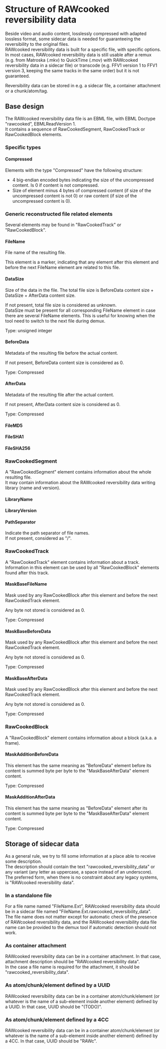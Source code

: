 # Structure of RAWcooked reversibility data 

Beside video and audio content, losslessly compressed with adapted lossless format, some sidecar data is needed for guaranteeing the reversibility to the original files.  
RAWcooked reversibility data is built for a specific file, with specific options. In most cases, RAWcooked reversibility data is still usable after a remux (e.g. from Matroska (.mkv) to QuickTime (.mov) with RAWcooked reversibility data in a sidecar file) or transcode (e.g. FFV1 version 1 to FFV1 version 3, keeping the same tracks in the same order) but it is not guaranteed.

Reversibility data can be stored in e.g. a sidecar file, a container attachment or a chunk/atom/tag.  

## Base design

The RAWcooked reversibility data file is an EBML file, with EBML Doctype "rawcooked", EBMLReadVersion 1.  
It contains a sequence of RawCookedSegment, RawCookedTrack or RawCookedBlock elements.  

### Specific types

#### Compressed

Elements with the type "Compressed" have the following structure:  
- 4 big-endian encoded bytes indicating the size of the uncompressed content. Is 0 if content is not compressed.  
- Size of element minus 4 bytes of compressed content (if size of the uncompressed content is not 0) or raw content (if size of the uncompressed content is 0).  

### Generic reconstructed file related elements

Several elements may be found in "RawCookedTrack" or "RawCookedBlock".  

#### FileName

File name of the resulting file.  

This element is a marker, indicating that any element after this element and before the next FileName element are related to this file.  

#### DataSize

Size of the data in the file. The total file size is BeforeData content size + DataSize + AfterData content size.  

If not present, total file size is considered as unknown.  
DataSize must be present for all corresponding FileName element in case there are several FileName elements. This is useful for knowing when the tool need to switch to the next file during demux.

Type: unsigned integer

#### BeforeData

Metadata of the resulting file before the actual content.  

If not present, BeforeData content size is considered as 0.  

Type: Compressed

#### AfterData

Metadata of the resulting file after the actual content.

If not present, AfterData content size is considered as 0.  

Type: Compressed

#### FileMD5

#### FileSHA1

#### FileSHA256

### RawCookedSegment

A "RawCookedSegment" element contains information about the whole resulting file.  
It may contain information about the RAWcooked reversibility data writing library (name and version).  

#### LibraryName

#### LibraryVersion

#### PathSeparator

Indicate the path separator of file names.  
If not present, considered as "/".  

### RawCookedTrack

A "RawCookedTrack" element contains information about a track.  
Information in this element can be used by all "RawCookedBlock" elements found after this track.  

#### MaskBaseFileName

Mask used by any RawCookedBlock after this element and before the next RawCookedTrack element.  

Any byte not stored is considered as 0.  

Type: Compressed

#### MaskBaseBeforeData

Mask used by any RawCookedBlock after this element and before the next RawCookedTrack element.  

Any byte not stored is considered as 0.  

Type: Compressed

#### MaskBaseAfterData

Mask used by any RawCookedBlock after this element and before the next RawCookedTrack element.  

Any byte not stored is considered as 0.  

Type: Compressed

### RawCookedBlock

A "RawCookedBlock" element contains information about a block (a.k.a. a frame).  

#### MaskAdditionBeforeData

This element has the same meaning as "BeforeData" element before its content is summed byte per byte to the "MaskBaseAfterData" element content.

Type: Compressed

#### MaskAdditionAfterData

This element has the same meaning as "BeforeData" element after its content is summed byte per byte to the "MaskBaseAfterData" element content.

Type: Compressed

## Storage of sidecar data

As a general rule, we try to fill some information at a place able to receive some description.  
The description should contain the text "rawcooked_reversibility_data" or any variant (any letter as uppercase, a space instead of an underscore). The preferred form, when there is no constraint about any legacy systems, is "RAWcooked reversibility data".  

### In a standalone file

For a file name named "FileName.Ext", RAWcooked reversibility data should be in a sidecar file named "FileName.Ext.rawcooked_reversibility_data".  
The file name does not matter except for automatic check of the presence of RAWcooked reversibility data, and the RAWcooked reversibility data file name can be provided to the demux tool if automatic detection should not work.  

### As container attachment

RAWcooked reversibility data can be in a container attachment. In that case, attachment description should be "RAWcooked reversibility data".  
In the case a file name is required for the attachment, it should be "rawcooked_reversibility_data".  

### As atom/chunk/element defined by a UUID

RAWcooked reversibility data can be in a container atom/chunk/element (or whatever is the name of a sub-element inside another element) defined by a UUID. In that case, UUID should be "(TODO)".  

### As atom/chunk/element defined by a 4CC

RAWcooked reversibility data can be in a container atom/chunk/element (or whatever is the name of a sub-element inside another element) defined by a 4CC. In that case, UUID should be "RAWc".  
